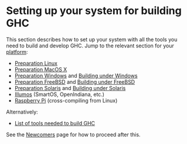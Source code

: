 # Setting up your system for building GHC



This section describes how to set up your system with all the tools you need to build and develop GHC. Jump to the relevant section for your [platform](platforms):


- [Preparation Linux](building/preparation/linux)
- [Preparation MacOS X](building/preparation/mac-osx)
- [Preparation Windows](building/preparation/windows) and [Building under Windows](windows-ghc)
- [Preparation FreeBSD](building/preparation/free-bsd) and [Building under FreeBSD](free-bsd-ghc)
- [Preparation Solaris](building/preparation/solaris) and [Building under Solaris](building/solaris)
- [Illumos](building/preparation/illumos) (SmartOS, OpenIndiana, etc.)
- [Raspberry Pi](building/preparation/raspberry-pi) (cross-compiling from Linux)


 
Alternatively:


- [List of tools needed to build GHC](building/preparation/tools)


See the [Newcomers](newcomers) page for how to proceed after this.


